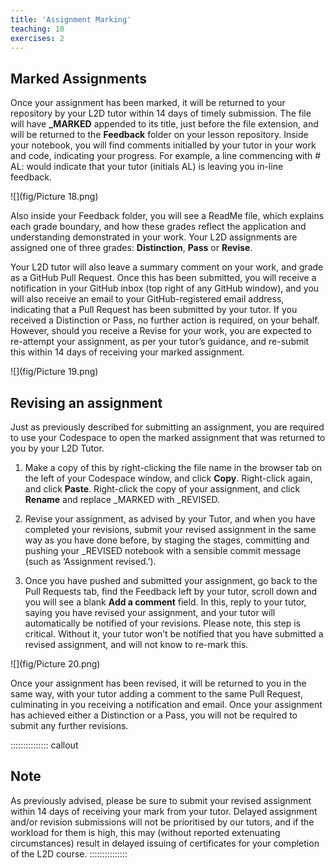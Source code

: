 ```yaml
---
title: 'Assignment Marking'
teaching: 10
exercises: 2
---
```


## Marked Assignments

Once your assignment has been marked, it will be returned to your repository by your L2D tutor within 14 days of timely submission. The file will have **_MARKED** appended to its title, just before the file extension, and will be returned to the **Feedback** folder on your lesson repository. Inside your notebook, you will find comments initialled by your tutor in your work and code, indicating your progress. For example, a line commencing with # AL: would indicate that your tutor (initials AL) is leaving you in-line feedback.  

![](fig/Picture 18.png)

Also inside your Feedback folder, you will see a ReadMe file, which explains each grade boundary, and how these grades reflect the application and understanding demonstrated in your work. Your L2D assignments are assigned one of three grades: **Distinction**, **Pass** or **Revise**.  


Your L2D tutor will also leave a summary comment on your work, and grade as a GitHub Pull Request. Once this has been submitted, you will receive a notification in your GitHub inbox (top right of any GitHub window), and you will also receive an email to your GitHub-registered email address, indicating that a Pull Request has been submitted by your tutor. If you received a Distinction or Pass, no further action is required, on your behalf. However, should you receive a Revise for your work, you are expected to re-attempt your assignment, as per your tutor’s guidance, and re-submit this within 14 days of receiving your marked assignment. 

![](fig/Picture 19.png)
 
 
## Revising an assignment

Just as previously described for submitting an assignment, you are required to use your Codespace to open the marked assignment that was returned to you by your L2D Tutor. 

1. Make a copy of this by right-clicking the file name in the browser tab on the left of your Codespace window, and click **Copy**. Right-click again, and click **Paste**. Right-click the copy of your assignment, and click **Rename** and replace _MARKED with _REVISED. 
 
2. Revise your assignment, as advised by your Tutor, and when you have completed your revisions, submit your revised assignment in the same way as you have done before, by staging the stages, committing and pushing your _REVISED notebook with a sensible commit message (such as ‘Assignment revised.’). 
 
3. Once you have pushed and submitted your assignment, go back to the Pull Requests tab, find the Feedback left by your tutor, scroll down and you will see a blank **Add a comment** field. In this, reply to your tutor, saying you have revised your assignment, and your tutor will automatically be notified of your revisions. Please note, this step is critical. Without it, your tutor won’t be notified that you have submitted a revised assignment, and will not know to re-mark this.

![](fig/Picture 20.png)

Once your assignment has been revised, it will be returned to you in the same way, with your tutor adding a comment to the same Pull Request, culminating in you receiving a notification and email. Once your assignment has achieved either a Distinction or a Pass, you will not be required to submit any further revisions. 

::::::::::::::: callout
## Note

As previously advised, please be sure to submit your revised assignment within 14 days of receiving your mark from your tutor. Delayed assignment and/or revision submissions will not be prioritised by our tutors, and if the workload for them is high, this may (without reported extenuating circumstances) result in delayed issuing of certificates for your completion of the L2D course.
:::::::::::::::